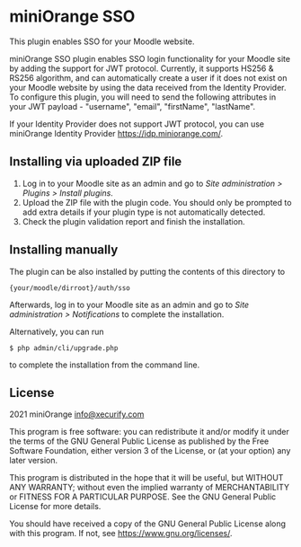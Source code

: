 # miniOrange SSO #

This plugin enables SSO for your Moodle website.

miniOrange SSO plugin enables SSO login functionality for your Moodle site by adding the support for JWT protocol. Currently, it supports HS256 & RS256 algorithm, and can automatically create a user if it does not exist on your Moodle website by using the data received from the Identity Provider.
To configure this plugin, you will need to send the following attributes in your JWT payload - "username", "email", "firstName", "lastName".

If your Identity Provider does not support JWT protocol, you can use miniOrange Identity Provider <https://idp.miniorange.com/>.

## Installing via uploaded ZIP file ##

1. Log in to your Moodle site as an admin and go to _Site administration >
   Plugins > Install plugins_.
2. Upload the ZIP file with the plugin code. You should only be prompted to add
   extra details if your plugin type is not automatically detected.
3. Check the plugin validation report and finish the installation.

## Installing manually ##

The plugin can be also installed by putting the contents of this directory to

    {your/moodle/dirroot}/auth/sso

Afterwards, log in to your Moodle site as an admin and go to _Site administration >
Notifications_ to complete the installation.

Alternatively, you can run

    $ php admin/cli/upgrade.php

to complete the installation from the command line.

## License ##

2021 miniOrange <info@xecurify.com>

This program is free software: you can redistribute it and/or modify it under
the terms of the GNU General Public License as published by the Free Software
Foundation, either version 3 of the License, or (at your option) any later
version.

This program is distributed in the hope that it will be useful, but WITHOUT ANY
WARRANTY; without even the implied warranty of MERCHANTABILITY or FITNESS FOR A
PARTICULAR PURPOSE.  See the GNU General Public License for more details.

You should have received a copy of the GNU General Public License along with
this program.  If not, see <https://www.gnu.org/licenses/>.
